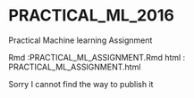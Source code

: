 # PRACTICAL_ML_2016
Practical Machine learning Assignment

Rmd :PRACTICAL_ML_ASSIGNMENT.Rmd
html : PRACTICAL_ML_ASSIGNMENT.html

Sorry I cannot find the way to publish it
